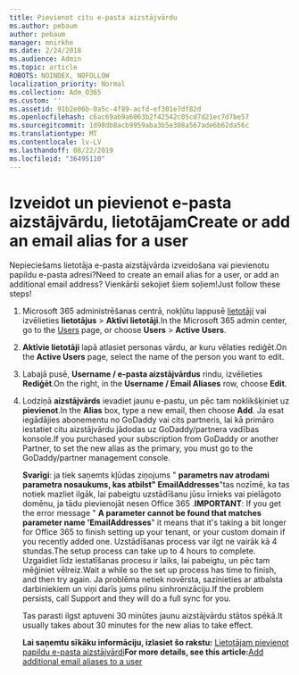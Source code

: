 ```yaml
---
title: Pievienot citu e-pasta aizstājvārdu
ms.author: pebaum
author: pebaum
manager: mnirkhe
ms.date: 2/24/2018
ms.audience: Admin
ms.topic: article
ROBOTS: NOINDEX, NOFOLLOW
localization_priority: Normal
ms.collection: Adm_O365
ms.custom: ''
ms.assetid: 91b2e06b-0a5c-4f89-acfd-ef301e7df82d
ms.openlocfilehash: c6ac69ab9a6063b2f42542c05cd7d21ec7d7be57
ms.sourcegitcommit: 1d98db8acb9959aba3b5e308a567ade6b62da56c
ms.translationtype: MT
ms.contentlocale: lv-LV
ms.lasthandoff: 08/22/2019
ms.locfileid: "36495110"
---
```

# <a name="create-or-add-an-email-alias-for-a-user"></a><span data-ttu-id="51b31-102">Izveidot un pievienot e-pasta aizstājvārdu, lietotājam</span><span class="sxs-lookup"><span data-stu-id="51b31-102">Create or add an email alias for a user</span></span>

<span data-ttu-id="51b31-103">Nepieciešams lietotāja e-pasta aizstājvārda izveidošana vai pievienotu papildu e-pasta adresi?</span><span class="sxs-lookup"><span data-stu-id="51b31-103">Need to create an email alias for a user, or add an additional email address?</span></span> <span data-ttu-id="51b31-104">Vienkārši sekojiet šiem soļiem!</span><span class="sxs-lookup"><span data-stu-id="51b31-104">Just follow these steps!</span></span>
  
1. <span data-ttu-id="51b31-105">Microsoft 365 administrēšanas centrā, nokļūtu lappusē [lietotāji](https://go.microsoft.com/fwlink/p/?linkid=834822) vai izvēlieties **lietotājus** \> **Aktīvi lietotāji**.</span><span class="sxs-lookup"><span data-stu-id="51b31-105">In the Microsoft 365 admin center, go to the [Users](https://go.microsoft.com/fwlink/p/?linkid=834822) page, or choose **Users** \> **Active Users**.</span></span>
    
2. <span data-ttu-id="51b31-106">**Aktīvie lietotāji** lapā atlasiet personas vārdu, ar kuru vēlaties rediģēt.</span><span class="sxs-lookup"><span data-stu-id="51b31-106">On the **Active Users** page, select the name of the person you want to edit.</span></span> 
    
3. <span data-ttu-id="51b31-107">Labajā pusē, **Username / e-pasta aizstājvārdus** rindu, izvēlieties **Rediģēt**.</span><span class="sxs-lookup"><span data-stu-id="51b31-107">On the right, in the **Username / Email Aliases** row, choose **Edit**.</span></span>
    
4. <span data-ttu-id="51b31-108">Lodziņā **aizstājvārds** ievadiet jaunu e-pastu, un pēc tam noklikšķiniet uz **pievienot**.</span><span class="sxs-lookup"><span data-stu-id="51b31-108">In the **Alias** box, type a new email, then choose **Add**.</span></span> <span data-ttu-id="51b31-109">Ja esat iegādājies abonementu no GoDaddy vai cits partneris, lai kā primāro iestatiet citu aizstājvārdu jādodas uz GoDaddy/partnera vadības konsole.</span><span class="sxs-lookup"><span data-stu-id="51b31-109">If you purchased your subscription from GoDaddy or another Partner, to set the new alias as the primary, you must go to the GoDaddy/partner management console.</span></span> 
    
    <span data-ttu-id="51b31-110">**Svarīgi**: ja tiek saņemts kļūdas ziņojums " **parametrs nav atrodami parametra nosaukums, kas atbilst" EmailAddresses**"tas nozīmē, ka tas notiek mazliet ilgāk, lai pabeigtu uzstādīšanu jūsu īrnieks vai pielāgoto domēnu, ja tādu pievienojāt nesen Office 365 .</span><span class="sxs-lookup"><span data-stu-id="51b31-110">**IMPORTANT**: If you get the error message " **A parameter cannot be found that matches parameter name 'EmailAddresses**" it means that it's taking a bit longer for Office 365 to finish setting up your tenant, or your custom domain if you recently added one.</span></span> <span data-ttu-id="51b31-111">Uzstādīšanas process var ilgt ne vairāk kā 4 stundas.</span><span class="sxs-lookup"><span data-stu-id="51b31-111">The setup process can take up to 4 hours to complete.</span></span> <span data-ttu-id="51b31-112">Uzgaidiet līdz iestatīšanas procesu ir laiks, lai pabeigtu, un pēc tam mēģiniet vēlreiz.</span><span class="sxs-lookup"><span data-stu-id="51b31-112">Wait a while so the set up process has time to finish, and then try again.</span></span> <span data-ttu-id="51b31-113">Ja problēma netiek novērsta, sazinieties ar atbalsta darbiniekiem un viņi darīs jums pilnu sinhronizāciju.</span><span class="sxs-lookup"><span data-stu-id="51b31-113">If the problem persists, call Support and they will do a full sync for you.</span></span>
    
    <span data-ttu-id="51b31-114">Tas parasti ilgst aptuveni 30 minūtes jaunu aizstājvārdu stātos spēkā.</span><span class="sxs-lookup"><span data-stu-id="51b31-114">It usually takes about 30 minutes for the new alias to take effect.</span></span>
    
    <span data-ttu-id="51b31-115">**Lai saņemtu sīkāku informāciju, izlasiet šo rakstu:** [Lietotājam pievienot papildu e-pasta aizstājvārdi](https://support.office.com/article/Add-additional-email-aliases-to-a-user-0b0bd900-68b1-4bf5-808b-5d240a7739f4.aspx)</span><span class="sxs-lookup"><span data-stu-id="51b31-115">**For more details, see this article:**[Add additional email aliases to a user](https://support.office.com/article/Add-additional-email-aliases-to-a-user-0b0bd900-68b1-4bf5-808b-5d240a7739f4.aspx)</span></span>
    

